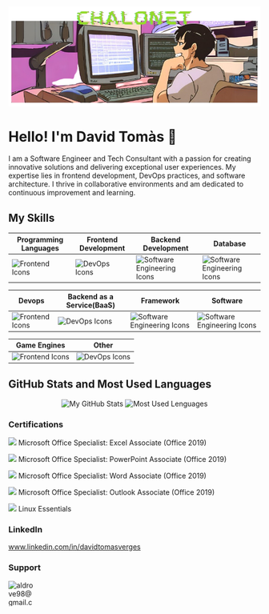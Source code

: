
<img  src="/logo1.png">

# Hello! I'm David Tomàs :wave:

I am a Software Engineer and Tech Consultant with a passion for creating innovative solutions and delivering exceptional user experiences. My expertise lies in frontend development, DevOps practices, and software architecture. I thrive in collaborative environments and am dedicated to continuous improvement and learning.

## My Skills

<div align="center">
	
| **Programming Languages** | **Frontend Development** | **Backend Development** | **Database** |
|---------------------------|-------------------------|--------------------------|--------------|
|  <img alt="Frontend Icons" src="https://skillicons.dev/icons?i=c,java,javascript,cs,php,python&theme=light&perline=3">  | <img alt="DevOps Icons" src="https://skillicons.dev/icons?i=angular,css,html&theme=light&perline=4"> |  <img alt="Software Engineering Icons" src="https://skillicons.dev/icons?i=nodejs,rabbitmq&theme=light&perline=4"> | <img alt="Software Engineering Icons" src="https://skillicons.dev/icons?i=mongodb,mysql&theme=light&perline=4">

</div>

<div align="center">
	
| **Devops** | **Backend as a Service(BaaS)** | **Framework** | **Software** |
|------------|--------------------------------|---------------|--------------|
|  <img alt="Frontend Icons" src="https://skillicons.dev/icons?i=aws,docker,bash,azure&theme=light&perline=6">  | <img alt="DevOps Icons" src="https://skillicons.dev/icons?i=firebase&theme=light&perline=4"> |  <img alt="Software Engineering Icons" src="https://skillicons.dev/icons?i=dotnet,symfony&theme=light&perline=4"> | <img alt="Software Engineering Icons" src="https://skillicons.dev/icons?i=postman&theme=light&perline=4">

</div>

<div align="center">
	
| **Game Engines** | **Other** 
|------------------|-----------|
|  <img alt="Frontend Icons" src="https://skillicons.dev/icons?i=unity&theme=light&perline=4">  | <img alt="DevOps Icons" src="https://skillicons.dev/icons?i=linux,git,arduino,windows,ubuntu,raspberrypi&theme=light&perline=3"> 

</div>
	
## GitHub Stats and Most Used Languages
<div align="center">
<picture>
<source
  srcset="https://github-readme-stats.vercel.app/api?username=emagrina&show_icons=true&count_private=true&locale=es&custom_title=My%20GitHub%20Stats&theme=github_dark"
  media="(prefers-color-scheme: dark)"
/>
<source
  srcset="https://github-readme-stats.vercel.app/api?username=emagrina&show_icons=true&count_private=true&locale=es&custom_title=My%20GitHub%20Stats&theme=default"
  media="(prefers-color-scheme: light), (prefers-color-scheme: no-preference)"
/>
<img height="165em" src="https://github-readme-stats.vercel.app/api?username=emagrina&show_icons=true" alt="My GitHub Stats"/>
</picture>

<picture>
<source
  srcset="https://github-readme-stats.vercel.app/api/top-langs/?username=emagrina&layout=compact&langs_count=10&theme=github_dark"
  media="(prefers-color-scheme: dark)"
/>
<source
  srcset="https://github-readme-stats.vercel.app/api/top-langs/?username=emagrina&layout=compact&langs_count=10&theme=default"
  media="(prefers-color-scheme: light), (prefers-color-scheme: no-preference)"
/>
<img height="165em" src="https://github-readme-stats.vercel.app/api/top-langs/?username=emagrina&layout=compact&langs_count=10" alt="Most Used Lenguages"/>
</picture>
</div>

### Certifications
<img src="https://img.icons8.com/color/24/000000/microsoft-excel-2019.png"/> Microsoft Office Specialist: Excel Associate (Office 2019)

<img src="https://img.icons8.com/color/24/000000/microsoft-powerpoint-2019.png"/> Microsoft Office Specialist: PowerPoint Associate (Office 2019)

<img src="https://img.icons8.com/color/24/000000/microsoft-word-2019.png"/> Microsoft Office Specialist: Word Associate (Office 2019)

<img src="https://img.icons8.com/color/24/000000/microsoft-outlook-2019.png"/> Microsoft Office Specialist: Outlook Associate (Office 2019)

<img src="https://img.icons8.com/color/24/000000/linux.png"/> Linux Essentials

### LinkedIn
www.linkedin.com/in/davidtomasverges

### Support
<p><a href="mailto:aldrove98@gmail.com"> <img align="left" src="https://cdn.icon-icons.com/icons2/2699/PNG/512/gmail_logo_icon_170544.png" height="50" width="50" alt="aldrove98@gmail.com" /></a></p><br><br>
